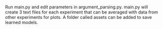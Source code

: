 
Run main.py and edit parameters in argument_parsing.py. main.py will create 3 text files for each experiment that can be averaged with data from other experiments for plots. A folder called assets can be added to save learned models.
